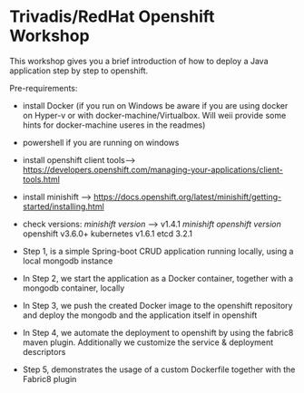 # Trivadis/RedHat Openshift Workshop

This workshop gives you a brief introduction of how to deploy a Java application step by step to openshift.  

Pre-requirements:
- install Docker (if you run on Windows be aware if you are using docker on Hyper-v or with docker-machine/Virtualbox. Will weii provide some hints for docker-machine useres in the readmes) 
- powershell if you are running on windows
- install openshift client tools--> https://developers.openshift.com/managing-your-applications/client-tools.html
- install minishift --> https://docs.openshift.org/latest/minishift/getting-started/installing.html
- check versions: 
    *minishift version* --> v1.4.1
    *minishift openshift version*
      openshift v3.6.0+
      kubernetes v1.6.1
      etcd 3.2.1
      
      
    


- Step 1, is a simple Spring-boot CRUD application running locally, using a local mongodb instance

- In Step 2, we start the application as a Docker container, together with a mongodb container, locally

- In Step 3, we push the created Docker image to the openshift repository and deploy the mongodb and the application itself in openshift

- In Step 4, we automate the deployment to openshift by using the fabric8 maven plugin. Additionally we customize the service & deployment descriptors

- Step 5, demonstrates the usage of a custom Dockerfile together with the Fabric8 plugin
